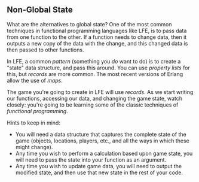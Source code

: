## Non-Global State

What are the alternatives to global state? One of the most common techniques in functional programming languages like LFE, is to pass data from one function to the other. If a function needs to change data, then it outputs a new copy of the data with the change, and this changed data is then passed to other functions.

In LFE, a common *pattern* (something you *do* want to do) is to create a "state" data structure, and pass this around. You can use *property lists* for this, but *records* are more common. The most recent versions of Erlang allow the use of *maps*.

The game you're going to create in LFE will use *records*. As we start writing our functions, accessing our data, and changing the game state, watch closely: you're going to be learning some of the classic techniques of *functional programming*.

Hints to keep in mind:

* You will need a data structure that captures the complete state of the game (objects, locations, players, etc., and all the ways in which these might change).
* Any time you wish to perform a calculation based upon game state, you will need to pass the state into your function as an argument.
* Any time you wish to update game data, you will need to output the modified state, and then use that new state in the rest of your code.
